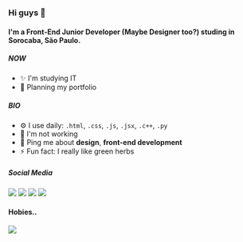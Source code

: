 ### Hi guys 👋

#### I'm a Front-End Junior Developer (Maybe Designer too?) studing in Sorocaba, São Paulo.

##### NOW

- ✨ I'm studying IT
- 🥳 Planning my portfolio

##### BIO

- ⚙️ I use daily: `.html`, `.css`, `.js`, `.jsx`, `.c++`, `.py`
- 🌱 I'm not working
- 💬 Ping me about **design**, **front-end development**
- ⚡️ Fun fact: I really like green herbs


##### Social Media

<div> 
  <a href="https://instagram.com/c.anuto" target="_blank"><img src="https://img.shields.io/badge/-Instagram-%23E4405F?style=for-the-badge&logo=instagram&logoColor=white" target="_blank"></a>
 	<a href="https://www.twitter.com/viniciuscanutx" target="_blank"><img src="https://img.shields.io/badge/Twitter-1DA1F2?style=for-the-badge&logo=twitter&logoColor=white" target="_blank"></a>
  <a href = "mailto:vinicius@vcanuto.xyz"><img src="https://img.shields.io/badge/-Gmail-%23333?style=for-the-badge&logo=gmail&logoColor=white" target="_blank"></a>
  <a href="https://www.linkedin.com/in/viniciuscanuto/" target="_blank"><img src="https://img.shields.io/badge/-LinkedIn-%230077B5?style=for-the-badge&logo=linkedin&logoColor=white" target="_blank"></a>
  </div>
  
  #### Hobies..
  <div>
    <a href="https://www.behance.net/viniciuscanutx" target="_blank"><img src=https://aleen42.github.io/badges/src/behance.svg target="_blank"></a>
</div>
